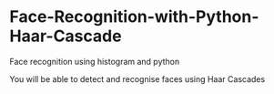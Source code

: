 # Face-Recognition-with-Python-Haar-Cascade
Face recognition using histogram and python


You will be able to detect and recognise faces using Haar Cascades
